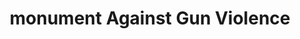 ---
pid: LLG79
title: monument Against Gun Violence
location_transcription: proposed to some of the neighborhoods with the highest gun
  violence
zipcode: '19038'
outside_phl: 'Glenside PA '
neighborhood: Glenside
age: '17'
age_range: 13-19
instagram: 
image_file_name: LLG_79.jpg
proposal_transcription: |-
  '- local artists + community members
  - multiple mediums used (painting, sculpture, song + lyrics, weaving)
  - space for mourning + activism
topic: Art
topic_summary: '0'
type: 
keywords_other: 
credit: Elise Hocking
image_labels: 
twitter: 
facebook: 
permalink: "/monuments/llg79/"
layout: item-page
---